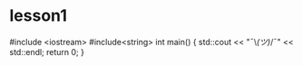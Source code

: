 # lesson1
#include &lt;iostream> #include&lt;string> int main() {     std::cout &lt;&lt; "¯\\_(ツ)_/¯" &lt;&lt; std::endl;     return 0; }
